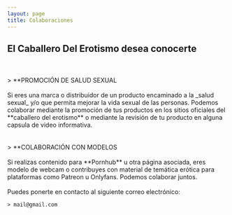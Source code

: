 ```yaml
---
layout: page
title: Colaboraciones
---
```

  
## El Caballero Del Erotismo desea conocerte
<br>
<br>
> **PROMOCIÓN DE SALUD SEXUAL
<br>
<br> 
Si eres una marca o distribuidor de un producto encaminado a la _salud sexual_ y/o que permita mejorar la vida sexual de las personas. Podemos colaborar mediante la promoción de tus productos en los sitios oficiales del **caballero del erotismo** o mediante la revisión de tu producto en alguna capsula de video informativa.
<br>
<br> 
<br> 
> **COLABORACIÓN CON MODELOS
<br>
<br> 
Si realizas contenido para **Pornhub** u otra página asociada, eres modelo de webcam o contribuyes con material de temática erótica para plataformas como Patreon u Onlyfans. Podemos colaborar juntos.
<br>
<br>
Puedes ponerte en contacto al siguiente correo electrónico:

    > mail@gmail.com
